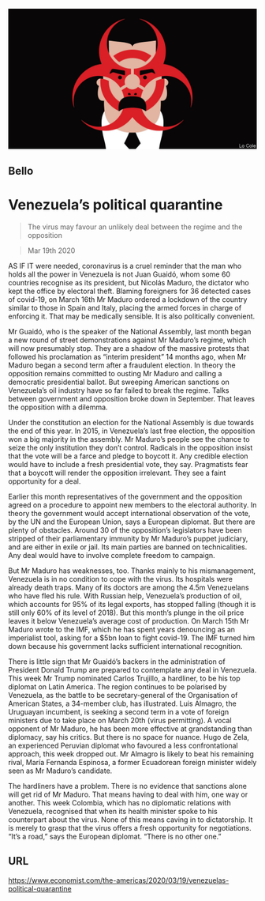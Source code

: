 ![](./images/20200321_AMD001_0.jpg)

## Bello

# Venezuela’s political quarantine

> The virus may favour an unlikely deal between the regime and the opposition

> Mar 19th 2020

AS IF IT were needed, coronavirus is a cruel reminder that the man who holds all the power in Venezuela is not Juan Guaidó, whom some 60 countries recognise as its president, but Nicolás Maduro, the dictator who kept the office by electoral theft. Blaming foreigners for 36 detected cases of covid-19, on March 16th Mr Maduro ordered a lockdown of the country similar to those in Spain and Italy, placing the armed forces in charge of enforcing it. That may be medically sensible. It is also politically convenient.

Mr Guaidó, who is the speaker of the National Assembly, last month began a new round of street demonstrations against Mr Maduro’s regime, which will now presumably stop. They are a shadow of the massive protests that followed his proclamation as “interim president” 14 months ago, when Mr Maduro began a second term after a fraudulent election. In theory the opposition remains committed to ousting Mr Maduro and calling a democratic presidential ballot. But sweeping American sanctions on Venezuela’s oil industry have so far failed to break the regime. Talks between government and opposition broke down in September. That leaves the opposition with a dilemma.

Under the constitution an election for the National Assembly is due towards the end of this year. In 2015, in Venezuela’s last free election, the opposition won a big majority in the assembly. Mr Maduro’s people see the chance to seize the only institution they don’t control. Radicals in the opposition insist that the vote will be a farce and pledge to boycott it. Any credible election would have to include a fresh presidential vote, they say. Pragmatists fear that a boycott will render the opposition irrelevant. They see a faint opportunity for a deal.

Earlier this month representatives of the government and the opposition agreed on a procedure to appoint new members to the electoral authority. In theory the government would accept international observation of the vote, by the UN and the European Union, says a European diplomat. But there are plenty of obstacles. Around 30 of the opposition’s legislators have been stripped of their parliamentary immunity by Mr Maduro’s puppet judiciary, and are either in exile or jail. Its main parties are banned on technicalities. Any deal would have to involve complete freedom to campaign.

But Mr Maduro has weaknesses, too. Thanks mainly to his mismanagement, Venezuela is in no condition to cope with the virus. Its hospitals were already death traps. Many of its doctors are among the 4.5m Venezuelans who have fled his rule. With Russian help, Venezuela’s production of oil, which accounts for 95% of its legal exports, has stopped falling (though it is still only 60% of its level of 2018). But this month’s plunge in the oil price leaves it below Venezuela’s average cost of production. On March 15th Mr Maduro wrote to the IMF, which he has spent years denouncing as an imperialist tool, asking for a $5bn loan to fight covid-19. The IMF turned him down because his government lacks sufficient international recognition.

There is little sign that Mr Guaidó’s backers in the administration of President Donald Trump are prepared to contemplate any deal in Venezuela. This week Mr Trump nominated Carlos Trujillo, a hardliner, to be his top diplomat on Latin America. The region continues to be polarised by Venezuela, as the battle to be secretary-general of the Organisation of American States, a 34-member club, has illustrated. Luis Almagro, the Uruguayan incumbent, is seeking a second term in a vote of foreign ministers due to take place on March 20th (virus permitting). A vocal opponent of Mr Maduro, he has been more effective at grandstanding than diplomacy, say his critics. But there is no space for nuance. Hugo de Zela, an experienced Peruvian diplomat who favoured a less confrontational approach, this week dropped out. Mr Almagro is likely to beat his remaining rival, María Fernanda Espinosa, a former Ecuadorean foreign minister widely seen as Mr Maduro’s candidate.

The hardliners have a problem. There is no evidence that sanctions alone will get rid of Mr Maduro. That means having to deal with him, one way or another. This week Colombia, which has no diplomatic relations with Venezuela, recognised that when its health minister spoke to his counterpart about the virus. None of this means caving in to dictatorship. It is merely to grasp that the virus offers a fresh opportunity for negotiations. “It’s a road,” says the European diplomat. “There is no other one.”

## URL

https://www.economist.com/the-americas/2020/03/19/venezuelas-political-quarantine
